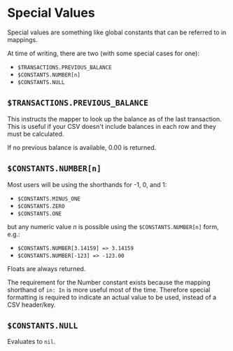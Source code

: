 # Special Values

Special values are something like global constants that can be referred to in mappings.

At time of writing, there are two (with some special cases for one):

- `$TRANSACTIONS.PREVIOUS_BALANCE`
- `$CONSTANTS.NUMBER[n]`
- `$CONSTANTS.NULL`

## `$TRANSACTIONS.PREVIOUS_BALANCE`

This instructs the mapper to look up the balance as of the last transaction. This is useful if your CSV doesn't include
balances in each row and they must be calculated.

If no previous balance is available, 0.00 is returned.

## `$CONSTANTS.NUMBER[n]`

Most users will be using the shorthands for -1, 0, and 1:

- `$CONSTANTS.MINUS_ONE`
- `$CONSTANTS.ZERO`
- `$CONSTANTS.ONE`

but any numeric value *n* is possible using the `$CONSTANTS.NUMBER[n]` form, e.g.:

- `$CONSTANTS.NUMBER[3.14159] => 3.14159`
- `$CONSTANTS.NUMBER[-123] => -123.00`

Floats are always returned.

The requirement for the Number constant exists because the mapping shorthand of `in: In` is more useful most of the
time. Therefore special formatting is required to indicate an actual value to be used, instead of a CSV header/key.

## `$CONSTANTS.NULL`

Evaluates to `nil`.
